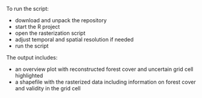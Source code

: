 To run the script:
- download and unpack the repository
- start the R project
- open the rasterization script
- adjust temporal and spatial resolution if needed
- run the script

The output includes:
- an overview plot with reconstructed forest cover and uncertain grid cell highlighted
- a shapefile with the rasterized data including information on forest cover and validity in the grid cell